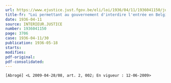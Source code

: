```yaml
---
url: https://www.ejustice.just.fgov.be/eli/loi/1936/04/11/1936041150/justel
title-fr: "Loi permettant au gouvernement d'interdire l'entrée en Belgique de certaines publications étrangères Voir modification(s)"
date: 1936-04-11
source: INTERIEUR.JUSTICE
number: 1936041150
page: 3706
case: 1936-04-11/30
publication: 1936-05-18
starts:
modifies:
pdf-original:
pdf-consolidated:
---
```


`[Abrogé] <L 2009-04-28/08, art. 2, 002; En vigueur : 12-06-2009>`
